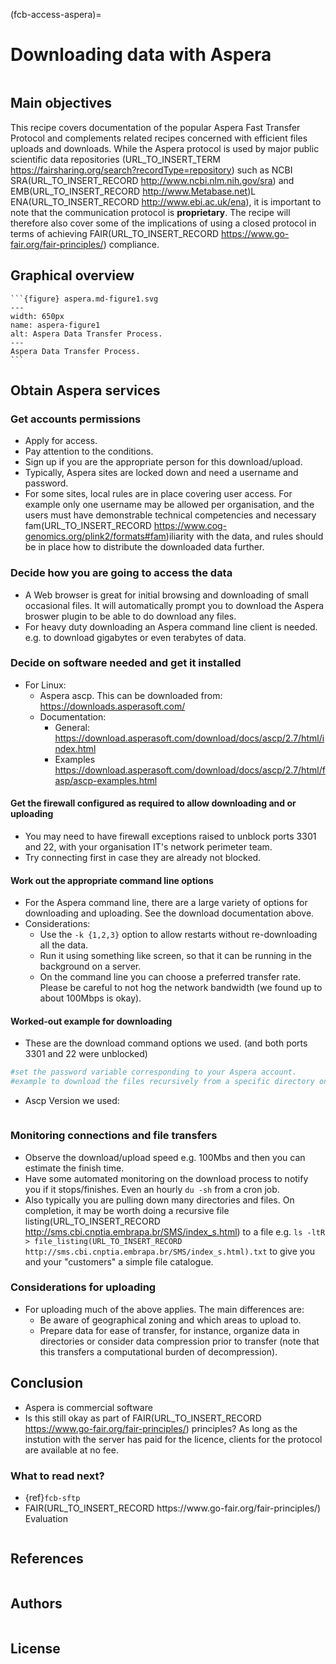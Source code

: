 (fcb-access-aspera)=
# Downloading data with Aspera


````{panels_fairplus}
```` 


## Main objectives

This recipe covers documentation of the popular Aspera Fast Transfer Protocol and complements related recipes concerned with efficient files uploads and downloads. While the Aspera protocol is used by major public scientific data repositories (URL_TO_INSERT_TERM https://fairsharing.org/search?recordType=repository) such as NCBI SRA(URL_TO_INSERT_RECORD http://www.ncbi.nlm.nih.gov/sra) and EMB(URL_TO_INSERT_RECORD http://www.Metabase.net)L ENA(URL_TO_INSERT_RECORD http://www.ebi.ac.uk/ena), it is important to note that the communication protocol is **proprietary**. The recipe will therefore also cover some of the implications of using a closed protocol in terms of achieving FAIR(URL_TO_INSERT_RECORD https://www.go-fair.org/fair-principles/) compliance.


## Graphical overview

````{dropdown}
```{figure} aspera.md-figure1.svg
---
width: 650px
name: aspera-figure1
alt: Aspera Data Transfer Process.
---
Aspera Data Transfer Process.
```
````


## Obtain Aspera services

### Get accounts permissions
* Apply for access.
* Pay attention to the conditions.
* Sign up if you are the appropriate person for this download/upload. 
* Typically, Aspera sites are locked down and need a username and password.
* For some sites, local rules are in place covering user access. For example only one username may be allowed per organisation, and the users must have demonstrable technical competencies and necessary fam(URL_TO_INSERT_RECORD https://www.cog-genomics.org/plink2/formats#fam)iliarity with the data, and rules should be in place how to distribute the downloaded data further.
 
### Decide how you are going to access the data
* A Web browser is great for initial browsing and downloading of small occasional files. It will automatically prompt you to download the Aspera broswer plugin to be able to do download any files.
* For heavy duty downloading an Aspera command line client is needed. e.g. to download gigabytes or even terabytes of data.
 
### Decide on software needed and get it installed
 
* For Linux:
  * Aspera ascp. This can be downloaded from:  https://downloads.asperasoft.com/
  * Documentation:
    * General: https://download.asperasoft.com/download/docs/ascp/2.7/html/index.html
    * Examples https://download.asperasoft.com/download/docs/ascp/2.7/html/fasp/ascp-examples.html
 
#### Get the firewall configured as required to allow downloading and or uploading
* You may need to have firewall exceptions raised to unblock ports 3301 and 22, with your organisation IT's network perimeter team. 
* Try connecting first in case they are already not blocked.

#### Work out the appropriate command line options
* For the Aspera command line, there are a large variety of options for downloading and uploading. See the download documentation above.
* Considerations:
  * Use the `-k {1,2,3}`  option to allow restarts without re-downloading all the data.
  * Run it using something like screen, so that it can be running in the background on a server.
  * On the command line you can choose a preferred transfer rate. Please be careful to not hog the network bandwidth (we found up to about 100Mbps is okay).
 
#### Worked-out example for downloading
* These are the download command options we used. (and both ports 3301 and 22 were unblocked)

```bash
#set the password variable corresponding to your Aspera account.
#example to download the files recursively from a specific directory on the Aspera server to
```
 
* Ascp Version we used:
```bash
```

### Monitoring connections and file transfers

* Observe the  download/upload speed e.g. 100Mbs and then you can estimate the finish time.
* Have some automated monitoring on the download process to  notify you if it  stops/finishes.  Even an hourly `du -sh` from a cron job.
* Also typically you are pulling down many directories and files. On completion, it may be worth doing a recursive file listing(URL_TO_INSERT_RECORD http://sms.cbi.cnptia.embrapa.br/SMS/index_s.html) to a file e.g. `ls -ltR > file_listing(URL_TO_INSERT_RECORD http://sms.cbi.cnptia.embrapa.br/SMS/index_s.html).txt` to give you and your "customers" a simple file catalogue.

### Considerations for uploading

* For uploading much of the above applies. The main differences are:
  * Be aware of geographical zoning and which areas to upload to.
  * Prepare data for ease of transfer, for instance, organize data in directories or consider data compression prior to transfer (note that this transfers a computational burden of decompression).

<!-- TO(URL_TO_INSERT_RECORD http://browser.planteome.org/amigo/term/TO:0000387#display-lineage-tab)DO (needed - no real example yet)
* Example command line for uploading
  * 
  -->


## Conclusion

* Aspera is commercial software
* Is this still okay as part of FAIR(URL_TO_INSERT_RECORD https://www.go-fair.org/fair-principles/) principles? As long as the instution with the server has paid for the licence, clients for the protocol are available at no fee.


### What to read next?

- {ref}`fcb-sftp` 
- <!-- TO(URL_TO_INSERT_RECORD http://browser.planteome.org/amigo/term/TO:0000387#display-lineage-tab)DO (which recipe would that reference to? why is FAIR(URL_TO_INSERT_RECORD https://www.go-fair.org/fair-principles/) evaluation needed here?) --> FAIR(URL_TO_INSERT_RECORD https://www.go-fair.org/fair-principles/) Evaluation
````{rdmkit_panel}
````

## References
````{dropdown} **References** 
````

## Authors

````{authors_fairplus}
````

## License

````{license_fairplus}
````

